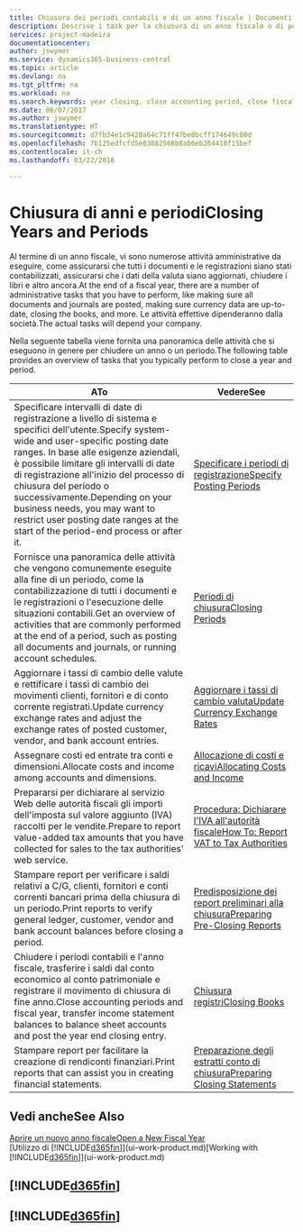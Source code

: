 ```yaml
---
title: Chiusura dei periodi contabili e di un anno fiscale | Documenti Microsoft
description: Descrive i task per la chiusura di un anno fiscale o di periodi contabili, ad esempio, per garantire che documenti e registrazioni vengano contabilizzati e per verificare i saldi di conti correnti.
services: project-madeira
documentationcenter: 
author: jswymer
ms.service: dynamics365-business-central
ms.topic: article
ms.devlang: na
ms.tgt_pltfrm: na
ms.workload: na
ms.search.keywords: year closing, close accounting period, close fiscal year, bank account detailed trial balance
ms.date: 06/07/2017
ms.author: jswymer
ms.translationtype: HT
ms.sourcegitcommit: d7fb34e1c9428a64c71ff47be8bcff174649c00d
ms.openlocfilehash: 7b125edfcfd5e03882568b8ab6eb264418f15bef
ms.contentlocale: it-ch
ms.lasthandoff: 03/22/2018

---
```

# <a name="closing-years-and-periods"></a><span data-ttu-id="0a280-103">Chiusura di anni e periodi</span><span class="sxs-lookup"><span data-stu-id="0a280-103">Closing Years and Periods</span></span>
<span data-ttu-id="0a280-104">Al termine di un anno fiscale, vi sono numerose attività amministrative da eseguire, come assicurarsi che tutti i documenti e le registrazioni siano stati contabilizzati, assicurarsi che i dati della valuta siano aggiornati, chiudere i libri e altro ancora.</span><span class="sxs-lookup"><span data-stu-id="0a280-104">At the end of a fiscal year, there are a number of administrative tasks that you have to perform, like making sure all documents and journals are posted, making sure currency data are up-to-date, closing the books, and more.</span></span> <span data-ttu-id="0a280-105">Le attività effettive dipenderanno dalla società.</span><span class="sxs-lookup"><span data-stu-id="0a280-105">The actual tasks will depend your company.</span></span>

<span data-ttu-id="0a280-106">Nella seguente tabella viene fornita una panoramica delle attività che si eseguono in genere per chiudere un anno o un periodo.</span><span class="sxs-lookup"><span data-stu-id="0a280-106">The following table provides an overview of tasks that you typically perform to close a year and period.</span></span>

| <span data-ttu-id="0a280-107">A</span><span class="sxs-lookup"><span data-stu-id="0a280-107">To</span></span> | <span data-ttu-id="0a280-108">Vedere</span><span class="sxs-lookup"><span data-stu-id="0a280-108">See</span></span> |
| --- | --- |
| <span data-ttu-id="0a280-109">Specificare intervalli di date di registrazione a livello di sistema e specifici dell'utente.</span><span class="sxs-lookup"><span data-stu-id="0a280-109">Specify system-wide and user-specific posting date ranges.</span></span> <span data-ttu-id="0a280-110">In base alle esigenze aziendali, è possibile limitare gli intervalli di date di registrazione all'inizio del processo di chiusura del periodo o successivamente.</span><span class="sxs-lookup"><span data-stu-id="0a280-110">Depending on your business needs, you may want to restrict user posting date ranges at the start of the period-end process or after it.</span></span> |[<span data-ttu-id="0a280-111">Specificare i periodi di registrazione</span><span class="sxs-lookup"><span data-stu-id="0a280-111">Specify Posting Periods</span></span>](finance-how-specify-posting-periods.md) |
| <span data-ttu-id="0a280-112">Fornisce una panoramica delle attività che vengono comunemente eseguite alla fine di un periodo, come la contabilizzazione di tutti i documenti e le registrazioni o l'esecuzione delle situazioni contabili.</span><span class="sxs-lookup"><span data-stu-id="0a280-112">Get an overview of activities that are commonly performed at the end of a period, such as posting all documents and journals, or running account schedules.</span></span> |[<span data-ttu-id="0a280-113">Periodi di chiusura</span><span class="sxs-lookup"><span data-stu-id="0a280-113">Closing Periods</span></span>](year-how-complete-period-end-processes.md) |
| <span data-ttu-id="0a280-114">Aggiornare i tassi di cambio delle valute e rettificare i tassi di cambio dei movimenti clienti, fornitori e di conto corrente registrati.</span><span class="sxs-lookup"><span data-stu-id="0a280-114">Update currency exchange rates and adjust the exchange rates of posted customer, vendor, and bank account entries.</span></span> |[<span data-ttu-id="0a280-115">Aggiornare i tassi di cambio valuta</span><span class="sxs-lookup"><span data-stu-id="0a280-115">Update Currency Exchange Rates</span></span>](finance-how-update-currencies.md) |
| <span data-ttu-id="0a280-116">Assegnare costi ed entrate tra conti e dimensioni.</span><span class="sxs-lookup"><span data-stu-id="0a280-116">Allocate costs and income among accounts and dimensions.</span></span> |[<span data-ttu-id="0a280-117">Allocazione di costi e ricavi</span><span class="sxs-lookup"><span data-stu-id="0a280-117">Allocating Costs and Income</span></span>](year-allocate-costs-income.md) |
| <span data-ttu-id="0a280-118">Prepararsi per dichiarare al servizio Web delle autorità fiscali gli importi dell'imposta sul valore aggiunto (IVA) raccolti per le vendite.</span><span class="sxs-lookup"><span data-stu-id="0a280-118">Prepare to report value-added tax amounts that you have collected for sales to the tax authorities' web service.</span></span> |[<span data-ttu-id="0a280-119">Procedura: Dichiarare l'IVA all'autorità fiscale</span><span class="sxs-lookup"><span data-stu-id="0a280-119">How To: Report VAT to Tax Authorities</span></span>](finance-how-report-vat.md)|
| <span data-ttu-id="0a280-120">Stampare report per verificare i saldi relativi a C/G, clienti, fornitori e conti correnti bancari prima della chiusura di un periodo.</span><span class="sxs-lookup"><span data-stu-id="0a280-120">Print reports to verify general ledger, customer, vendor and bank account balances before closing a period.</span></span> |[<span data-ttu-id="0a280-121">Predisposizione dei report preliminari alla chiusura</span><span class="sxs-lookup"><span data-stu-id="0a280-121">Preparing Pre-Closing Reports</span></span>](year-prepare-preclose-reports.md) |
| <span data-ttu-id="0a280-122">Chiudere i periodi contabili e l'anno fiscale, trasferire i saldi dal conto economico al conto patrimoniale e registrare il movimento di chiusura di fine anno.</span><span class="sxs-lookup"><span data-stu-id="0a280-122">Close accounting periods and fiscal year, transfer income statement balances to balance sheet accounts and post the year end closing entry.</span></span> |[<span data-ttu-id="0a280-123">Chiusura registri</span><span class="sxs-lookup"><span data-stu-id="0a280-123">Closing Books</span></span>](year-close-books.md) |
| <span data-ttu-id="0a280-124">Stampare report per facilitare la creazione di rendiconti finanziari.</span><span class="sxs-lookup"><span data-stu-id="0a280-124">Print reports that can assist you in creating financial statements.</span></span> |[<span data-ttu-id="0a280-125">Preparazione degli estratti conto di chiusura</span><span class="sxs-lookup"><span data-stu-id="0a280-125">Preparing Closing Statements</span></span>](year-prepare-close-statement.md) |

## <a name="see-also"></a><span data-ttu-id="0a280-126">Vedi anche</span><span class="sxs-lookup"><span data-stu-id="0a280-126">See Also</span></span>
[<span data-ttu-id="0a280-127">Aprire un nuovo anno fiscale</span><span class="sxs-lookup"><span data-stu-id="0a280-127">Open a New Fiscal Year</span></span>](finance-how-open-new-fiscal-year.md)  
<span data-ttu-id="0a280-128">[Utilizzo di [!INCLUDE[d365fin](includes/d365fin_md.md)]](ui-work-product.md)</span><span class="sxs-lookup"><span data-stu-id="0a280-128">[Working with [!INCLUDE[d365fin](includes/d365fin_md.md)]](ui-work-product.md)</span></span>

## [!INCLUDE[d365fin](includes/free_trial_md.md)]  
## [!INCLUDE[d365fin](includes/training_link_md.md)]

